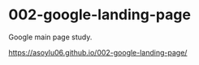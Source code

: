 # 002-google-landing-page
Google main page study.

https://asoylu06.github.io/002-google-landing-page/
